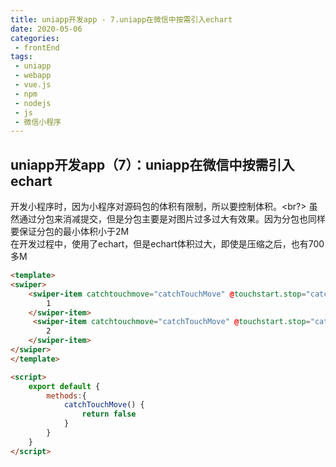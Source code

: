 ```yaml
--- 
title: uniapp开发app - 7.uniapp在微信中按需引入echart
date: 2020-05-06
categories: 
 - frontEnd
tags: 
 - uniapp
 - webapp
 - vue.js
 - npm
 - nodejs
 - js
 - 微信小程序
---
```


## uniapp开发app（7）：uniapp在微信中按需引入echart

开发小程序时，因为小程序对源码包的体积有限制，所以要控制体积。<br?>
虽然通过分包来消减提交，但是分包主要是对图片过多过大有效果。因为分包也同样要保证分包的最小体积小于2M<br>
在开发过程中，使用了echart，但是echart体积过大，即使是压缩之后，也有700多M
```html
<template>
<swiper>
    <swiper-item catchtouchmove="catchTouchMove" @touchstart.stop="catchTouchMove">
        1
    </swiper-item>
     <swiper-item catchtouchmove="catchTouchMove" @touchstart.stop="catchTouchMove">
        2
    </swiper-item>
</swiper>
</template>

<script>
    export default {
        methods:{
            catchTouchMove() {
			    return false
		    }
        }
    }
</script>
```






